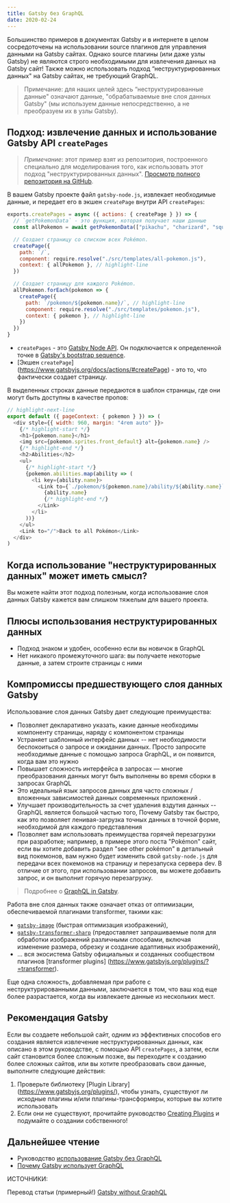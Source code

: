 ```yaml
---
title: Gatsby без GraphQL
date: 2020-02-24
---
```


Большинство примеров в документах Gatsby и в интернете в целом сосредоточены на использовании source плагинов для управления данными на Gatsby сайтах. Однако source плагины (или даже узлы Gatsby) не являются строго необходимыми для извлечения данных на Gatsby сайт! Также можно использовать подход “неструктурированных данных" на Gatsby сайтах, не требующий GraphQL.

> Примечание: для наших целей здесь “неструктурированные данные" означают данные, "обрабатываемые вне слоя данных Gatsby" (мы используем данные непосредственно, а не преобразуем их в узлы Gatsby).

## Подход: извлечение данных и использование Gatsby API `createPages`

> _Примечание_: этот пример взят из репозитория, построенного специально для моделирования того, как использовать этот подход "неструктурированных данных". [Просмотр полного репозитория на GitHub](https://github.com/jlengstorf/gatsby-with-unstructured-data).

В вашем Gatsby проекте файл `gatsby-node.js`, извлекает необходимые данные, и передает его в экшен `createPage` внутри API `createPages`:

```javascript:title=gatsby-node.js
exports.createPages = async ({ actions: { createPage } }) => {
  // `getPokemonData` - это функция, которая получает наши данные
  const allPokemon = await getPokemonData(["pikachu", "charizard", "squirtle"])

  // Создает страницу со списком всех Pokémon.
  createPage({
    path: `/`,
    component: require.resolve("./src/templates/all-pokemon.js"),
    context: { allPokemon }, // highlight-line
  })

  // Создает страницу для каждого Pokémon.
  allPokemon.forEach(pokemon => {
    createPage({
      path: `/pokemon/${pokemon.name}/`, // highlight-line
      component: require.resolve("./src/templates/pokemon.js"),
      context: { pokemon }, // highlight-line
    })
  })
}
```

- `createPages` - это [Gatsby Node API](https://www.gatsbyjs.org/docs/node-apis/#createPages). Он подключается к определенной точке в [Gatsby's bootstrap sequence](https://www.gatsbyjs.org/docs/gatsby-lifecycle-apis/#bootstrap-sequence).
- [Экшен `createPage`] (https://www.gatsbyjs.org/docs/actions/#createPage) - это то, что фактически создает страницу.

В выделенных строках данные передаются в шаблон страницы, где они могут быть доступны в качестве пропов:

```jsx:title=/src/templates/pokemon.js
// highlight-next-line
export default ({ pageContext: { pokemon } }) => (
  <div style={{ width: 960, margin: "4rem auto" }}>
    {/* highlight-start */}
    <h1>{pokemon.name}</h1>
    <img src={pokemon.sprites.front_default} alt={pokemon.name} />
    {/* highlight-end */}
    <h2>Abilities</h2>
    <ul>
      {/* highlight-start */}
      {pokemon.abilities.map(ability => (
        <li key={ability.name}>
          <Link to={`./pokemon/${pokemon.name}/ability/${ability.name}`}>
            {ability.name}
            {/* highlight-end */}
          </Link>
        </li>
      ))}
    </ul>
    <Link to="/">Back to all Pokémon</Link>
  </div>
)
```

## Когда использование "неструктурированных данных" может иметь смысл?

Вы можете найти этот подход полезным, когда использование слоя данных Gatsby кажется вам слишком тяжелым для вашего проекта.

## Плюсы использования неструктурированных данных

- Подход знаком и удобен, особенно если вы новичок в GraphQL
- Нет никакого промежуточного шага: вы получаете некоторые данные, а затем строите страницы с ними

## Компромиссы предшествующего слоя данных Gatsby

Использование слоя данных Gatsby дает следующие преимущества:

- Позволяет декларативно указать, какие данные необходимы компоненту страницы, наряду с компонентом страницы
- Устраняет шаблонный интерфейс данных -- нет необходимости беспокоиться о запросе и ожидании данных. Просто запросите необходимые данные с помощью запроса GraphQL, и он появится, когда вам это нужно
- Повышает сложность интерфейса в запросах — многие преобразования данных могут быть выполнены во время сборки в запросах GraphQL
- Это идеальный язык запросов данных для часто сложных / вложенных зависимостей данных современных приложений . 
- Улучшает производительность за счет удаления вздутия данных -- GraphQL является большой частью того, Почему Gatsby так быстро, как это позволяет ленивая-загрузка точных данных в точной форме, необходимой для каждого представления
- Позволяет вам использовать преимущества горячей перезагрузки при разработке; например, в примере этого поста "Pokémon" сайт, если вы хотите добавить раздел "see other pokémon" в детальный вид покемонов, вам нужно будет изменить свой `gatsby-node.js` для передачи всех покемонов на страницу и перезапуска сервера dev. В отличие от этого, при использовании запросов, вы можете добавить запрос, и он выполнит горячую перезагрузку.

> Подробнее о [GraphQL in Gatsby](https://www.gatsbyjs.org/docs/graphql/).

Работа вне слоя данных также означает отказ от оптимизации, обеспечиваемой плагинами transformer, такими как:

- [`gatsby-image`](https://github.com/gatsbyjs/gatsby/tree/master/packages/gatsby-image) (быстрая оптимизация изображений),
- [`gatsby-transformer-sharp`](https://github.com/gatsbyjs/gatsby/tree/master/packages/gatsby-transformer-sharp) (предоставляет запрашиваемые поля для обработки изображений различными способами, включая изменение размера, обрезку и создание адаптивных изображений),
- ... вся экосистема Gatsby официальных и созданных сообществом плагинов [transformer plugins] (https://www.gatsbyjs.org/plugins/?=transformer).

Еще одна сложность, добавляемая при работе с неструктурированными данными, заключается в том, что ваш код еще более разрастается, когда вы извлекаете данные из нескольких мест.

## Рекомендация Gatsby

Если вы создаете небольшой сайт, одним из эффективных способов его создания является извлечение неструктурированных данных, как описано в этом руководстве, с помощью API `createPages`, а затем, если сайт становится более сложным позже, вы переходите к созданию более сложных сайтов, или вы хотите преобразовать свои данные, выполните следующие действия:

1.  Проверьте библиотеку [Plugin Library] (https://www.gatsbyjs.org/plugins/), чтобы узнать, существуют ли исходные плагины и/или плагины-трансформеры, которые вы хотите использовать
2.  Если они не существуют, прочитайте руководство [Creating Plugins](https://www.gatsbyjs.org/docs/creating-plugins/) и подумайте о создании собственного!

## Дальнейшее чтение

- Руководство [использование Gatsby без GraphQL](https://www.gatsbyjs.org/blog/2018-10-25-using-gatsby-without-graphql/)
- [Почему Gatsby использует GraphQL](https://www.gatsbyjs.org/docs/why-gatsby-uses-graphql/)

ИСТОЧНИКИ:

Перевод статьи (примерный!) [Gatsby without GraphQL](https://www.gatsbyjs.org/docs/using-gatsby-without-graphql/)
